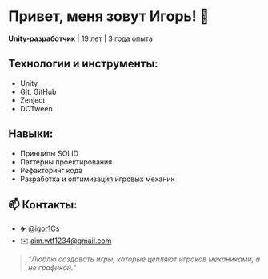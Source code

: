 # Привет, меня зовут Игорь! 👋

**Unity-разработчик** | 19 лет | 3 года опыта  

## Технологии и инструменты:
- Unity
- Git, GitHub
- Zenject
- DOTween

## Навыки:
- Принципы SOLID
- Паттерны проектирования
- Рефакторинг кода
- Разработка и оптимизация игровых механик

## 📫 Контакты:
- ✈️ [@igor1Cs](https://t.me/igor1Cs)
- ✉️ [aim.wtf1234@gmail.com](mailto:aim.wtf1234@gmail.com)

> *"Люблю создавать игры, которые цепляют игроков механиками, а не графикой."*
